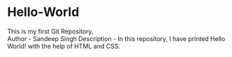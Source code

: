 # Hello-World
This is my first Git Repository.<br>
Author - Sandeep Singh
Description - In this repository, I have printed Hello World! with the help of HTML and CSS.
